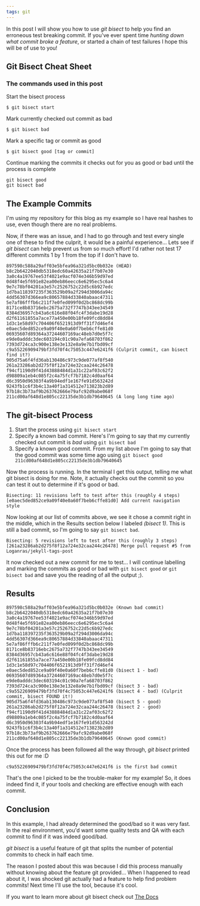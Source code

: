 ```yaml
---
tags: git
---
```


In this post I will show you how to use _git bisect_ to help you find an erroneous test breaking commit. If you've ever spent time _hunting down what commit broke a feature_, or started a chain of test failures I hope this will be of use to you!

## Git Bisect Cheat Sheet
### The commands used in this post

Start the bisect process
```
$ git bisect start
```

Mark currently checked out commit as bad
```
$ git bisect bad
```

Mark a specific tag or commit as good
```
$ git bisect good [tag or commit]
```

Continue marking the commits it checks out for you as good or bad until the process is complete
```
git bisect good
git bisect bad
```

## The Example Commits
I'm using my repository for this blog as my example so I have real hashes to use, even though there are no real problems.

Now, if there was an issue, and I had to go through and test every single one of these to find the culprit, it would be a painful experience...  Lets see if _git bisect_ can help prevent us from so much effort!  I'd rather not test 17 different commits 1 by 1 from the top if I don't have to.

```
897598c588a29aff03e5bfea96a321d5bc0b032e (HEAD)
b8c2b6422040db5318edc60a42635a21f7b07e30
3a0c4a19767ee53f4021e9acf074e346b59d97ed
0d48f4e5f691e82ea00eb86eecc6e6295ec5c6a4
9e7c78bf04201a3e57c2526752c22d5c6b927edc
1d7ba118397235f363529b09a2f294d3006da94c
4dd56307d366ea9c80657884d33840abaac47311
5e7af86fffb6c211f7e0fed099f0d2bc868dc99b
8171ce8b83716ebc2675a732f7747b343ee34549
8384d36957cb43a6c616e88f04fc4f3dabe19d28
d2f61161855a7ace77a450e00b18fe09fcd8dd84
1d3c1e58d97c704406f6521913d9ff31f7d46ef4
e0aec5ded852ce9a09f40e0a60f7beb6cffe81d0
06935607d89364a37244607169ac48eb7d0e5f7c
e9de0adddc3dec603194c01c90a7efa68703f862
7393d724ca3c900e138e3e132e8a9e7b1fbd09cf
c9a55226909479bf3fd70f4c75053c447e6241f6 (Culprit commit, can bisect find it?)
905d75a6f4fd36ab130486c973c9de077af8f540
261a23286ab2d275f8f12a724e32caa244c26478
f94cf1190d9f41d43888484d1a31c22af03c62f2
d98809a1eb4c085f2c4a75fcf7b7182c4d0aaf64
d6c3950d96303f4a9b94edf1e167fe91d563242d
9243fb1c6f3b4c13a40f1a314512e713823b2d89
97b18c3b73af9b263762666e79afc92d9abe068f
211cd00af648d1e805cc22135de3b1db79640645 (A long long time ago)
```

## The git-bisect Process
1. Start the process using `git bisect start`
1. Specify a known bad commit. Here's I'm going to say that my currently checked out commit is _bad_ using `git bisect bad`
1. Specify a known good commit.  From my list above I'm going to say that the good commit was some time ago using `git bisect good 211cd00af648d1e805cc22135de3b1db79640645`

Now the process is running.  In the terminal I get this output, telling me what git bisect is doing for me.  Note, it actually checks out the commit so you can test it out to determine if it's good or bad.
```
Bisecting: 11 revisions left to test after this (roughly 4 steps)
[e0aec5ded852ce9a09f40e0a60f7beb6cffe81d0] Add current navigation style
```

Now looking at our list of commits above, we see it chose a commit right in the middle, which in the Results section below I labeled _(bisect 1)_.  This is still a bad commit, so I'm going to say `git bisect bad`.
```
Bisecting: 5 revisions left to test after this (roughly 3 steps)
[261a23286ab2d275f8f12a724e32caa244c26478] Merge pull request #5 from Loganras/jekyll-tags-post
```

It now checked out a new commit for me to test... I will continue labelling and marking the commits as good or bad with `git bisect good` or `git bisect bad` and save you the reading of all the output ;).

## Results

```
897598c588a29aff03e5bfea96a321d5bc0b032e (Known bad commit)
b8c2b6422040db5318edc60a42635a21f7b07e30
3a0c4a19767ee53f4021e9acf074e346b59d97ed
0d48f4e5f691e82ea00eb86eecc6e6295ec5c6a4
9e7c78bf04201a3e57c2526752c22d5c6b927edc
1d7ba118397235f363529b09a2f294d3006da94c
4dd56307d366ea9c80657884d33840abaac47311
5e7af86fffb6c211f7e0fed099f0d2bc868dc99b
8171ce8b83716ebc2675a732f7747b343ee34549
8384d36957cb43a6c616e88f04fc4f3dabe19d28
d2f61161855a7ace77a450e00b18fe09fcd8dd84
1d3c1e58d97c704406f6521913d9ff31f7d46ef4
e0aec5ded852ce9a09f40e0a60f7beb6cffe81d0 (bisect 1 - bad)
06935607d89364a37244607169ac48eb7d0e5f7c
e9de0adddc3dec603194c01c90a7efa68703f862
7393d724ca3c900e138e3e132e8a9e7b1fbd09cf (bisect 3 - bad)
c9a55226909479bf3fd70f4c75053c447e6241f6 (bisect 4 - bad) (Culprit commit, bisect FOUND it!)
905d75a6f4fd36ab130486c973c9de077af8f540 (bisect 5 - good)
261a23286ab2d275f8f12a724e32caa244c26478 (bisect 2 - good)
f94cf1190d9f41d43888484d1a31c22af03c62f2
d98809a1eb4c085f2c4a75fcf7b7182c4d0aaf64
d6c3950d96303f4a9b94edf1e167fe91d563242d
9243fb1c6f3b4c13a40f1a314512e713823b2d89
97b18c3b73af9b263762666e79afc92d9abe068f
211cd00af648d1e805cc22135de3b1db79640645 (Known good commit)
```

Once the process has been followed all the way through, _git bisect_ printed this out for me :D
```
c9a55226909479bf3fd70f4c75053c447e6241f6 is the first bad commit
```

That's the one I picked to be the trouble-maker for my example!  So, it does indeed find it, if your tools and checking are effective enough with each commit.

## Conclusion

In this example, I had already determined the good/bad so it was very fast.  In the real environment, you'd want some quality tests and QA with each commit to find if it was indeed good/bad.

_git bisect_ is a useful feature of git that splits the number of potential commits to check in half each time.

The reason I posted about this was because I did this process manually without knowing about the feature git provided...  When I happened to read about it, I was shocked git actually had a feature to help find problem commits!  Next time I'll use the tool, because it's cool.

If you want to learn more about git bisect check out [The Docs](https://git-scm.com/docs/git-bisect)